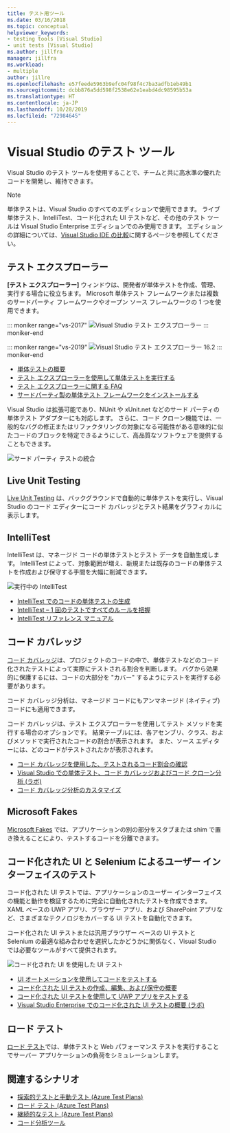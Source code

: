 ```yaml
---
title: テスト用ツール
ms.date: 03/16/2018
ms.topic: conceptual
helpviewer_keywords:
- testing tools [Visual Studio]
- unit tests [Visual Studio]
ms.author: jillfra
manager: jillfra
ms.workload:
- multiple
author: jillre
ms.openlocfilehash: e57feede5963b9efc04f98f4c7ba3adfb1eb49b1
ms.sourcegitcommit: dcbb876a5dd598f2538e62e1eabd4dc98595b53a
ms.translationtype: HT
ms.contentlocale: ja-JP
ms.lasthandoff: 10/28/2019
ms.locfileid: "72984645"
---
```

# <a name="testing-tools-in-visual-studio"></a>Visual Studio のテスト ツール

Visual Studio のテスト ツールを使用することで、チームと共に高水準の優れたコードを開発し、維持できます。

> [!NOTE]
> 単体テストは、Visual Studio のすべてのエディションで使用できます。 ライブ単体テスト、IntelliTest、コード化された UI テストなど、その他のテスト ツールは Visual Studio Enterprise エディションでのみ使用できます。 エディションの詳細については、[Visual Studio IDE の比較](https://visualstudio.microsoft.com/vs/compare/)に関するページを参照してください。

## <a name="test-explorer"></a>テスト エクスプローラー

**[テスト エクスプローラー]** ウィンドウは、開発者が単体テストを作成、管理、実行する場合に役立ちます。 Microsoft 単体テスト フレームワークまたは複数のサードパーティ フレームワークやオープン ソース フレームワークの 1 つを使用できます。

::: moniker range="vs-2017"
![Visual Studio テスト エクスプローラー](media/devtest-testexplorer.png)
::: moniker-end

::: moniker range="vs-2019"
![Visual Studio テスト エクスプローラー 16.2](media/vs-2019/test-explorer-16-2.PNG)
::: moniker-end

* [単体テストの概要](unit-test-your-code.md)
* [テスト エクスプローラーを使用して単体テストを実行する](run-unit-tests-with-test-explorer.md)
* [テスト エクスプローラーに関する FAQ](test-explorer-faq.md)
* [サードパーティ製の単体テスト フレームワークをインストールする](install-third-party-unit-test-frameworks.md)

Visual Studio は拡張可能であり、NUnit や xUnit.net などのサード パーティの単体テスト アダプターにも対応します。 さらに、コード クローン機能では、一般的なバグの修正またはリファクタリングの対象になる可能性がある意味的に似たコードのブロックを特定できるようにして、高品質なソフトウェアを提供することもできます。

![サード パーティ テストの統合](media/devtest-thirdparty.png)

## <a name="live-unit-testing"></a>Live Unit Testing

[Live Unit Testing](../test/live-unit-testing.md) は、バックグラウンドで自動的に単体テストを実行し、Visual Studio のコード エディターにコード カバレッジとテスト結果をグラフィカルに表示します。

## <a name="intellitest"></a>IntelliTest

IntelliTest は、マネージド コードの単体テストとテスト データを自動生成します。 IntelliTest によって、対象範囲が増え、新規または既存のコードの単体テストを作成および保守する手間を大幅に削減できます。

![実行中の IntelliTest](media/devtest-intellitest.png)

* [IntelliTest でのコードの単体テストの生成](generate-unit-tests-for-your-code-with-intellitest.md)
* [IntelliTest – 1 回のテストですべてのルールを把握](https://devblogs.microsoft.com/devops/intellitest-one-test-to-rule-them-all/)
* [IntelliTest リファレンス マニュアル](intellitest-manual/index.md)

## <a name="code-coverage"></a>コード カバレッジ

[コード カバレッジ](../test/using-code-coverage-to-determine-how-much-code-is-being-tested.md)は、プロジェクトのコードの中で、単体テストなどのコード化されたテストによって実際にテストされる割合を判断します。 バグから効果的に保護するには、コードの大部分を "カバー" するようにテストを実行する必要があります。

コード カバレッジ分析は、マネージド コードにもアンマネージド (ネイティブ) コードにも適用できます。

コード カバレッジは、テスト エクスプローラーを使用してテスト メソッドを実行する場合のオプションです。 結果テーブルには、各アセンブリ、クラス、およびメソッドで実行されたコードの割合が表示されます。 また、ソース エディターには、どのコードがテストされたかが表示されます。

* [コード カバレッジを使用した、テストされるコード割合の確認](using-code-coverage-to-determine-how-much-code-is-being-tested.md)
* [Visual Studio での単体テスト、コード カバレッジおよびコード クローン分析 (ラボ)](https://www.boost.org/doc/libs/1_71_0/libs/test/doc/html/index.html)
* [コード カバレッジ分析のカスタマイズ](customizing-code-coverage-analysis.md)

## <a name="microsoft-fakes"></a>Microsoft Fakes

[Microsoft Fakes](../test/isolating-code-under-test-with-microsoft-fakes.md) では、アプリケーションの別の部分をスタブまたは shim で置き換えることにより、テストするコードを分離できます。

## <a name="user-interface-testing-with-coded-ui-and-selenium"></a>コード化された UI と Selenium によるユーザー インターフェイスのテスト

コード化された UI テストでは、アプリケーションのユーザー インターフェイスの機能と動作を検証するために完全に自動化されたテストを作成できます。 XAML ベースの UWP アプリ、ブラウザー アプリ、および SharePoint アプリなど、さまざまなテクノロジをカバーする UI テストを自動化できます。

コード化された UI テストまたは汎用ブラウザー ベースの UI テストと Selenium の最適な組み合わせを選択したかどうかに関係なく、Visual Studio では必要なツールがすべて提供されます。

![コード化された UI を使用した UI テスト](media/devtest-codeduitest.png)

* [UI オートメーションを使用してコードをテストする](use-ui-automation-to-test-your-code.md)
* [コード化された UI テストの作成、編集、および保守の概要](walkthrough-creating-editing-and-maintaining-a-coded-ui-test.md)
* [コード化された UI テストを使用して UWP アプリをテストする](test-uwp-app-with-coded-ui-test.md)
* [Visual Studio Enterprise でのコード化された UI テストの概要 (ラボ)](https://www.boost.org/doc/libs/1_71_0/libs/test/doc/html/index.html)

## <a name="load-testing"></a>ロード テスト

[ロード テスト](../test/quickstart-create-a-load-test-project.md)では、単体テストと Web パフォーマンス テストを実行することでサーバー アプリケーションの負荷をシミュレーションします。

## <a name="related-scenarios"></a>関連するシナリオ

* [探索的テストと手動テスト (Azure Test Plans)](/azure/devops/test/index?view=vsts)
* [ロード テスト (Azure Test Plans)](/azure/devops/test/load-test/index?view=vsts)
* [継続的なテスト (Azure Test Plans)](/azure/devops/pipelines/test/getting-started-with-continuous-testing?view=vsts)
* [コード分析ツール](../code-quality/code-analysis-for-managed-code-overview.md)
